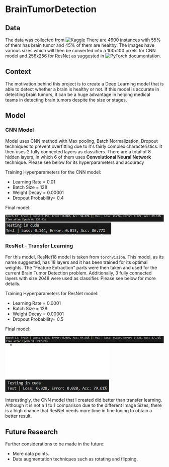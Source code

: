 # **BrainTumorDetection**

## **Data**
The data was collected from ![Kaggle](https://www.kaggle.com/datasets/preetviradiya/brian-tumor-dataset)
There are 4600 instances with 55% of them has brain tumor and 45% of them are healthy. The images have various sizes which will then be converted into a 100x100 pixels for CNN model and 256x256 for ResNet as suggested in ![PyTorch documentation](https://www.pytorch.org/hub/pytorch_vision_resnet/).

## **Context**
The motivation behind this project is to create a Deep Learning model that is able to detect whether a brain is healthy or not. If this model is accurate in detecting brain tumors, it can be a huge advantage in helping medical teams in detecting brain tumors despite the size or stages.

## **Model**
### CNN Model
Model uses CNN method with Max pooling, Batch Normalization, Dropout techniques to prevent overfitting due to it's fairly complex characteristics. It then uses 2 fully connected layers as classifiers. There are a total of 8 hidden layers, in which 6 of them uses **Convolutional Neural Network** technique. Please see below for its hyperparameters and accuracy

Training Hyperparameters for the CNN model:
* Learning Rate = 0.01
* Batch Size = 128
* Weight Decay = 0.00001
* Dropout Probability= 0.4

Final model:

![BrainTumorDetector](https://github.com/mart1428/BrainTumorDetection/blob/main/images/BrainTumorDetection_TrainVal.png)
![BrainTumorDetector](https://github.com/mart1428/BrainTumorDetection/blob/main/images/BrainTumorDetection_Test.png)

### ResNet - Transfer Learning
For this model, ResNet18 model is taken from ```torchvision```. This model, as its name suggested, has 18 layers and it has been trained for its optimal weights. The "Feature Extraction" parts were then taken and used for the current Brain Tumor Detection problem. Additionally, 3 fully connected layers with size 2048 were used as classifier. Please see below for more details.

Training Hyperparameters for ResNet model:
* Learning Rate = 0.0001
* Batch Size = 128
* Weight Decay = 0.00001
* Dropout Probability= 0.5

Final model:

![ResNet18](https://github.com/mart1428/BrainTumorDetection/blob/main/images/ResNet18_TransferLearning_TrainVal.png)
![ResNet18](https://github.com/mart1428/BrainTumorDetection/blob/main/images/ResNet18_TransferLearning_Test.png)

Interestingly, the CNN model that I created did better than transfer learning. Although it is not a 1 to 1 comparison due to the different Image Sizes, there is a high chance that ResNet needs more time in fine tuning to obtain a better result.

## **Future Research**
Further considerations to be made in the future:
* More data points.
* Data augmentation techniques such as rotating and flipping.
